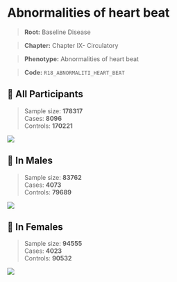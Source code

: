 # Abnormalities of heart beat

> **Root:** Baseline Disease  

> **Chapter:** Chapter IX- Circulatory  

> **Phenotype:** Abnormalities of heart beat  

> **Code:** `R18_ABNORMALITI_HEART_BEAT`

## 🧪 All Participants  
> Sample size: **178317**  
> Cases: **8096**  
> Controls: **170221**
<img src="/Disease/Figures/ALL/Incidence/R18_ABNORMALITI_HEART_BEAT.png"/>
<CsvTable src="/Disease/Data/ALL/Incidence/COX_R18_ABNORMALITI_HEART_BEAT.csv" label="🔍 View full results" />

## 👨 In Males  
> Sample size: **83762**  
> Cases: **4073**  
> Controls: **79689**
<img src="/Disease/Figures/Male/Incidence/R18_ABNORMALITI_HEART_BEAT.png"/>
<CsvTable src="/Disease/Data/Male/Incidence/COX_R18_ABNORMALITI_HEART_BEAT.csv" label="🔍 View full results" />

## 👩 In Females  
> Sample size: **94555**  
> Cases: **4023**  
> Controls: **90532**
<img src="/Disease/Figures/Female/Incidence/R18_ABNORMALITI_HEART_BEAT.png"/>
<CsvTable src="/Disease/Data/Female/Incidence/COX_R18_ABNORMALITI_HEART_BEAT.csv" label="🔍 View full results" />
